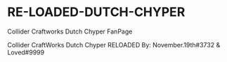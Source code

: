 # RE-LOADED-DUTCH-CHYPER
Collider Craftworks Dutch Chyper FanPage

Collider CraftWorks
Dutch Chyper RELOADED
By: November.19th#3732 & Loved#9999
